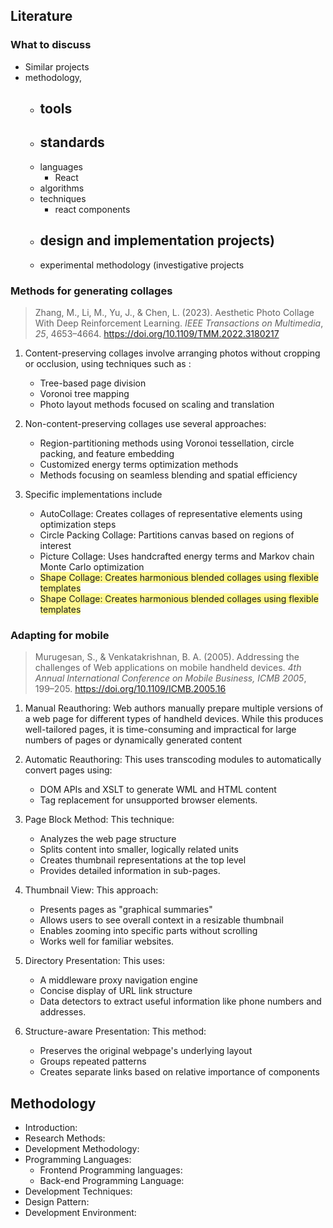 
## Literature
### What to discuss
- Similar projects
-  methodology,
	- tools
		- 
	- standards
		- 
	- languages
		- React
	- algorithms 
	- techniques 
		- react components
	- design and implementation projects)
		- 
	- experimental methodology (investigative projects

### Methods for generating collages
>Zhang, M., Li, M., Yu, J., & Chen, L. (2023). Aesthetic Photo Collage With Deep Reinforcement Learning. _IEEE Transactions on Multimedia_, _25_, 4653–4664. https://doi.org/10.1109/TMM.2022.3180217
1. Content-preserving collages involve arranging photos without cropping or occlusion, using techniques such as :
	- Tree-based page division
	- Voronoi tree mapping
	- Photo layout methods focused on scaling and translation

2. Non-content-preserving collages use several approaches:
	- Region-partitioning methods using Voronoi tessellation, circle packing, and feature embedding
	- Customized energy terms optimization methods
	- Methods focusing on seamless blending and spatial efficiency

3. Specific implementations include
	- AutoCollage: Creates collages of representative elements using optimization steps
	- Circle Packing Collage: Partitions canvas based on regions of interest
	- Picture Collage: Uses handcrafted energy terms and Markov chain Monte Carlo optimization
	- <span style="background:#fff88f">Shape Collage: Creates harmonious blended collages using flexible templates</span>
	- <span style="background:#fff88f">Shape Collage: Creates harmonious blended collages using flexible templates</span>

### Adapting for mobile
>Murugesan, S., & Venkatakrishnan, B. A. (2005). Addressing the challenges of Web applications on mobile handheld devices. _4th Annual International Conference on Mobile Business, ICMB 2005_, 199–205. https://doi.org/10.1109/ICMB.2005.16
1. Manual Reauthoring: Web authors manually prepare multiple versions of a web page for different types of handheld devices. While this produces well-tailored pages, it is time-consuming and impractical for large numbers of pages or dynamically generated content 

2. Automatic Reauthoring: This uses transcoding modules to automatically convert pages using:
    - DOM APIs and XSLT to generate WML and HTML content
	- Tag replacement for unsupported browser elements.

3. Page Block Method: This technique:
	- Analyzes the web page structure
	- Splits content into smaller, logically related units
	- Creates thumbnail representations at the top level
	- Provides detailed information in sub-pages.

4. Thumbnail View: This approach:
	- Presents pages as "graphical summaries"
	- Allows users to see overall context in a resizable thumbnail
	- Enables zooming into specific parts without scrolling
	- Works well for familiar websites.

5. Directory Presentation: This uses:
	- A middleware proxy navigation engine
	- Concise display of URL link structure
	- Data detectors to extract useful information like phone numbers and addresses.

6. Structure-aware Presentation: This method:
	- Preserves the original webpage's underlying layout
	- Groups repeated patterns
	- Creates separate links based on relative importance of components
## Methodology
- Introduction: 
- Research Methods:
- Development Methodology: 
- Programming Languages:
	- Frontend Programming languages:
	- Back-end Programming Language:
- Development Techniques:
- Design Pattern:
- Development Environment:



